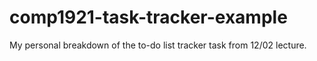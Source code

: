 # comp1921-task-tracker-example
My personal breakdown of the to-do list tracker task from 12/02 lecture.
